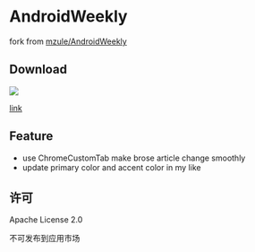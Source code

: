 # AndroidWeekly
fork from [mzule/AndroidWeekly](https://github.com/mzule/AndroidWeekly)

## Download
![](http://7xr9gx.com1.z0.glb.clouddn.com/download.png)

[link]( http://fir.im/androiweekly)

## Feature
* use ChromeCustomTab make brose article change smoothly
* update primary color and accent color in my like  


## 许可

Apache License 2.0

不可发布到应用市场
